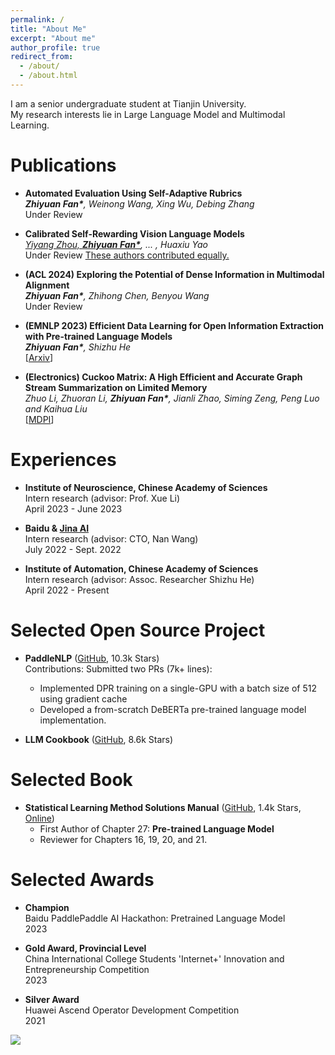 ```yaml
---
permalink: /
title: "About Me"
excerpt: "About me"
author_profile: true
redirect_from: 
  - /about/
  - /about.html
---
```


I am a senior undergraduate student at Tianjin University. 
<br/>
My research interests lie in Large Language Model and Multimodal Learning.
<br/>

Publications
======
- **Automated Evaluation Using Self-Adaptive Rubrics**
  <br/>
  _**Zhiyuan Fan\***, Weinong Wang, Xing Wu, Debing Zhang_
  <br/>
  Under Review

- **Calibrated Self-Rewarding Vision Language Models**
  <br/>
  _<u>Yiyang Zhou, **Zhiyuan Fan\***</u>, ... , Huaxiu Yao_
  <br/>
  Under Review <u>These authors contributed equally.</u>

- **(ACL 2024) Exploring the Potential of Dense Information in Multimodal Alignment**
  <br/>
  _**Zhiyuan Fan\***, Zhihong Chen, Benyou Wang_
  <br/>
  Under Review

- **(EMNLP 2023) Efficient Data Learning for Open Information Extraction with Pre-trained Language Models**
  <br/>
  _**Zhiyuan Fan\***, Shizhu He_
  <br/>
  [[Arxiv](https://arxiv.org/abs/2310.15021)]

- **(Electronics) Cuckoo Matrix: A High Efficient and Accurate Graph Stream Summarization on Limited Memory** 
  <br/>
  _Zhuo Li, Zhuoran Li, **Zhiyuan Fan\***, Jianli Zhao, Siming Zeng, Peng Luo and Kaihua Liu_
  <br/>
  [[MDPI](https://www.mdpi.com/2079-9292/12/2/414)]

Experiences
======

- **Institute of Neuroscience, Chinese Academy of Sciences**  
  Intern research (advisor: Prof. Xue Li)  
  April 2023 - June 2023

- **Baidu & [Jina AI](https://jina.ai)**  
  Intern research (advisor: CTO, Nan Wang)  
  July 2022 - Sept. 2022

- **Institute of Automation, Chinese Academy of Sciences**  
  Intern research (advisor: Assoc. Researcher Shizhu He)  
  April 2022 - Present


Selected Open Source Project
======
- **PaddleNLP** ([GitHub](https://github.com/PaddlePaddle/PaddleNLP), 10.3k Stars)  
  Contributions: Submitted two PRs (7k+ lines): 
  - Implemented DPR training on a single-GPU with a batch size of 512 using gradient cache 
  - Developed a from-scratch DeBERTa pre-trained language model implementation.


- **LLM Cookbook** ([GitHub](https://github.com/datawhalechina/llm-cookbook), 8.6k Stars)  

Selected Book
======
- **Statistical Learning Method Solutions Manual** ([GitHub](https://github.com/datawhalechina/statistical-learning-method-solutions-manual), 1.4k Stars, [Online](https://datawhalechina.github.io/statistical-learning-method-solutions-manual/#/))  
  - First Author of Chapter 27: **Pre-trained Language Model**  
  - Reviewer for Chapters 16, 19, 20, and 21.

Selected Awards
======
- **Champion**  
  Baidu PaddlePaddle AI Hackathon: Pretrained Language Model  
  2023

- **Gold Award, Provincial Level**  
  China International College Students 'Internet+' Innovation and Entrepreneurship Competition  
  2023

- **Silver Award**  
  Huawei Ascend Operator Development Competition  
  2021


<a href='https://clustrmaps.com/site/1bxk7'  title='Visit tracker'><img src='//clustrmaps.com/map_v2.png?cl=ffffff&w=600&t=tt&d=8sx-Zj95bF5wzo-QWGqqUc4GFSz6EcZONltHAdXABxk'/></a>